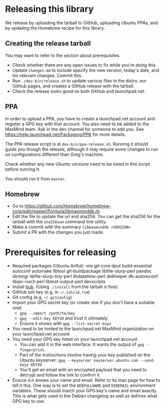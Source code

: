 # Releasing this library

We release by uploading the tarball to GitHub, uploading Ubuntu PPAs, and by
updating the Homebrew recipe for this library.

## Creating the release tarball
You may want to refer to the section about prerequisites.

* Check whether there are any open issues to fix while you're doing this.
* Update `Changes.md` to include specify the new version, today's date, and
  list relevant changes. Commit this.
* Run `./dev-bin/release.sh` to update various files in the distro, our
  GitHub pages, and creates a GitHub release with the tarball.
* Check the release looks good on both GitHub and launchpad.net.

## PPA

In order to upload a PPA, you have to create a launchpad.net account and
register a GPG key with that account. You also need to be added to the MaxMind
team. Ask in the dev channel for someone to add you. See
https://help.launchpad.net/Packaging/PPA for more details.

The PPA release script is at `dev-bin/ppa-release.sh`. Running it should
guide you though the release, although it may require some changes to run on
configurations different than Greg's machine.

Check whether any new Ubuntu versions need to be listed in this script
before running it.

You should run it from `master`.

## Homebrew

* Go to https://github.com/Homebrew/homebrew-core/edit/master/Formula/libmaxminddb.rb
* Edit the file to update the url and sha256. You can get the sha256 for the
  tarball with the `sha256sum` command line utility.
* Make a commit with the summary `libmaxminddb <VERSION>`
* Submit a PR with the changes you just made.

# Prerequisites for releasing

* Required packages (Ubuntu Artful): vim git-core dput build-essential
  autoconf automake libtool git-buildpackage libfile-slurp-perl pandoc
  dirmngr libfile-slurp-tiny-perl libdatetime-perl debhelper dh-autoreconf
  libipc-run3-perl libtest-output-perl devscripts
* Install [hub](https://github.com/github/hub/releases). (Using `./install`
  from the tarball is fine)
* GitHub ssh key (e.g. in `~/.ssh/id_rsa`)
* Git config (e.g. `~/.gitconfig`)
* Import your GPG secret key (or create one if you don't have a suitable
  one)
  * `gpg --import /path/to/key`
  * `gpg --edit-key KEYID` and trust it ultimately
  * Ensure it shows with `gpg --list-secret-keys`
* You need to be invited to the launchpad.net MaxMind organization on your
  launchpad.net account.
* You need your GPG key listed on your launchpad.net account
  * You can add it in the web interface. It wants the output of
    `gpg --fingerprint`.
  * Part of the instructions involve having your key published on the
    Ubuntu keyserver:
    `gpg --keyserver keyserver.ubuntu.com --send-keys KEYID`
  * You'll get an email with an encrypted payload that you need to decrypt
    and follow the link to confirm it.
* Ensure `dch` knows your name and email. Refer to its man page for how to
  tell it this. One way is to set the `DEBFULLNAME` and `DEBEMAIL`
  environment variables. These should match your GPG key's name and email
  exactly. This is what gets used in the Debian changelog as well as
  defines what GPG key to use.
